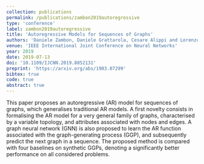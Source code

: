 ```yaml
---
collection: publications
permalink: /publications/zambon2019autoregressive
type: 'conference'
label: zambon2019autoregressive
title: 'Autoregressive Models for Sequences of Graphs'
authors: 'Daniele Zambon, Daniele Grattarola, Cesare Alippi and Lorenzo Livi'
venue: 'IEEE International Joint Conference on Neural Networks'
year: 2019
date: 2019-07-13
doi: '10.1109/IJCNN.2019.8852131'
preprint: 'https://arxiv.org/abs/1903.07299'
bibtex: true
code: true
abstract: true
---
```

This paper proposes an autoregressive (AR) model for sequences of graphs, which generalises traditional AR models. A first novelty consists in formalising the AR model for a very general family of graphs, characterised by a variable topology, and attributes associated with nodes and edges. A graph neural network (GNN) is also proposed to learn the AR function associated with the graph-generating process (GGP), and subsequently predict the next graph in a sequence. The proposed method is compared with four baselines on synthetic GGPs, denoting a significantly better performance on all considered problems. 